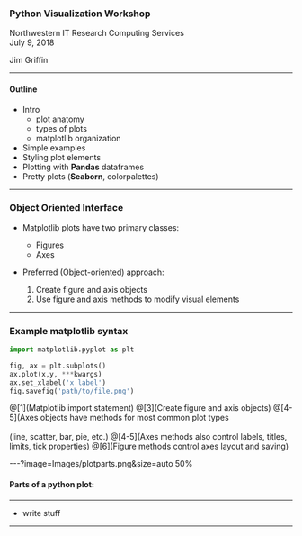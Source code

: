 ### Python Visualization Workshop


Northwestern IT Research Computing Services  
July 9, 2018  

Jim Griffin

---
#### Outline

* Intro  
  * plot anatomy
  * types of plots
  * matplotlib organization  
* Simple examples  
* Styling plot elements  
* Plotting with **Pandas** dataframes  
* Pretty plots (**Seaborn**, colorpalettes)  

---
### Object Oriented Interface

* Matplotlib plots have two primary classes:  
  * Figures  
  * Axes  

* Preferred (Object-oriented) approach:
  1. Create figure and axis objects
  2. Use figure and axis methods to modify visual elements

---

### Example matplotlib syntax
```python
import matplotlib.pyplot as plt

fig, ax = plt.subplots()
ax.plot(x,y, ***kwargs)
ax.set_xlabel('x label')
fig.savefig('path/to/file.png')
```
@[1](Matplotlib import statement)
@[3](Create figure and axis objects)
@[4-5](Axes objects have methods for most common plot types<br></br>(line, scatter, bar, pie, etc.)
@[4-5](Axes methods also control labels, titles, limits, tick properties)
@[6](Figure methods control axes layout and saving)



---?image=Images/plotparts.png&size=auto 50%
#### Parts of a python plot:

---
* write stuff


---


```

```
